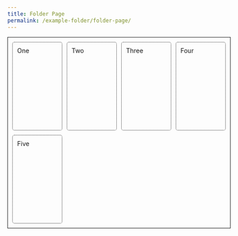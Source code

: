 ```yaml
---
title: Folder Page
permalink: /example-folder/folder-page/
---
```

<style>
.wrapper {
  display: grid;
  border:solid 1px;
  grid-template-columns: repeat(auto-fit, minmax(100px, 1fr));
  grid-auto-rows: 200px;
  column-gap: 10px;
  row-gap: 10px;
  padding:10px
}

.box{
  border: dotted 1px;
  border-radius: 5px;
  padding: 10px;
}
</style>

<div class="wrapper">
  <div class="box">One</div>
  <div class="box">Two</div>
  <div class="box">Three</div>
  <div class="box">Four</div>
  <div class="box">Five</div>
</div>